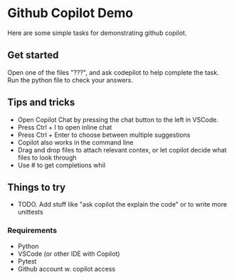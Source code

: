 # Github Copilot Demo
Here are some simple tasks for demonstrating github copilot.

## Get started 
Open one of the files "???", and ask codepilot to help complete the task.
Run the python file to check your answers. 

## Tips and tricks
* Open Copilot Chat by pressing the chat button to the left in VSCode.
* Press Ctrl + I to open inline chat
* Press Ctrl + Enter to choose between multiple suggestions
* Copilot also works in the command line
* Drag and drop files to attach relevant contex, or let copilot decide what files to look through
* Use # to get completions whil

## Things to try
* TODO. Add stuff like "ask copilot the explain the code" or to write more unittests

### Requirements
* Python
* VSCode (or other IDE with Copilot)
* Pytest
* Github account w. copilot access



